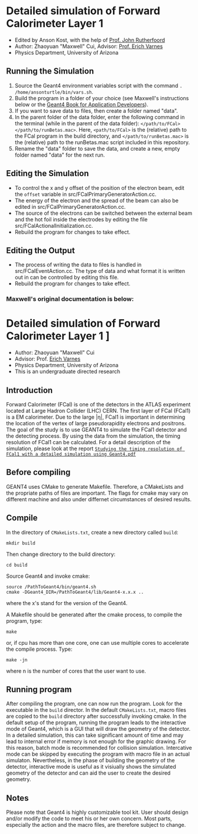 # Detailed simulation of Forward Calorimeter Layer 1 
- Edited by Anson Kost, with the help of [Prof. John Rutherfoord](https://w3.physics.arizona.edu/people/john-rutherfoord)
- Author: Zhaoyuan "Maxwell" Cui, Advisor: [Prof. Erich Varnes](http://w3.physics.arizona.edu/people/erich-varnes)
- Physics Department, University of Arizona

## Running the Simulation

1. Source the Geant4 environment variables script with the command `. /home/ansonturtle/bin/vars.sh`.
2. Build the program in a folder of your choice (see Maxwell's instructions below or the [Geant4 Book for Application Developers](https://geant4-userdoc.web.cern.ch/UsersGuides/ForApplicationDeveloper/html/GettingStarted/makeFile.html)).
3. If you want to save data to files, then create a folder named "data".
4. In the parent folder of the data folder, enter the following command in the terminal (while in the parent of the data folder): `</path/to/FCal> </path/to/runBetas.mac>`. Here, `<path/to/FCal>` is the (relative) path to the FCal program in the build directory, and `</path/to/runBetas.mac>` is the (relative) path to the runBetas.mac script included in this repository.
5. Rename the "data" folder to save the data, and create a new, empty folder named "data" for the next run.

## Editing the Simulation

- To control the x and y offset of the position of the electron beam, edit the `offset` variable in src/FCalPrimaryGeneratorAction.cc.
- The energy of the electron and the spread of the beam can also be edited in src/FCalPrimaryGeneratorAction.cc.
- The source of the electrons can be switched between the external beam and the hot foil inside the electrodes by editing the file src/FCalActionalInitialization.cc.
- Rebuild the program for changes to take effect.

## Editing the Output

- The process of writing the data to files is handled in src/FCalEventAction.cc. The type of data and what format it is written out in can be controlled by editing this file.
- Rebuild the program for changes to take effect.

### Maxwell's original documentation is below:

# Detailed simulation of Forward Calorimeter Layer 1 ]
- Author: Zhaoyuan "Maxwell" Cui
- Advisor: Prof. [Erich Varnes](http://w3.physics.arizona.edu/people/erich-varnes)
- Physics Department, University of Arizona
- This is an undergraduate directed research

## Introduction
Forward Calorimeter (FCal) is one of the detectors in the ATLAS experiment located at Large Hadron Collider (LHC) CERN.
The first layer of FCal (FCal1) is a EM calorimeter.
Due to the large |η|, FCal1 is important in determining the location of the vertex of large pseudorapidity electrons 
and positrons.
The goal of the study is to use GEANT4 to simulate the FCal1 detector and the detecting process. By using the data from
the simulation, the timing resolution of FCal1 can be calculated. For a detail description of the simulation, please look
at the report [`Studying the timing resolution of FCal1 with a detailed simulation using Geant4.pdf`](https://github.com/maxwellcui/FCal1_GEANT4_simulation/blob/master/Studying%20the%20timing%20resolution%20of%20FCal1%20with%20a%20detailed%20simulation%20using%20Geant4.pdf)

## Before compiling
GEANT4 uses CMake to generate Makefile. Therefore, a CMakeLists and the propriate paths of files are important. 
The flags for cmake may vary on different machine and also under differnet circumstances of desired results. 

## Compile
In the directory of `CMakeLists.txt`, create a new directory called `build`:
```shell-script
mkdir build
```
Then change directory to the build directory:
```
cd build
```
Source Geant4 and invoke cmake:
```
source /PathToGeant4/bin/geant4.sh
cmake -DGeant4_DIR=/PathToGeant4/lib/Geant4-x.x.x ..
```
where the x's stand for the version of the Geant4.

A Makefile should be generated after the cmake process, to compile the program, type:
```
make 
```
or, if cpu has more than one core, one can use multiple cores to accelerate the compile process. Type:
```
make -jn
```
where n is the number of cores that the user want to use.

## Running program
After compiling the program, one can now run the program. Look for the executable in the `build` director. 
In the default `CMakeLists.txt`, macro files are copied to the `build` directory after successfully invoking cmake.
In the default setup of the program, running the program leads to the interactive mode of Geant4, which is a GUI that will
draw the geometry of the detector. In a detailed simulation, this can take significant amount of time and may lead to 
internal error if memory is not enough for the graphic drawing. 
For this reason, batch mode is recommended for collision simulation.
Intercative mode can be skipped by executing the program with macro file in an actual simulaton.
Nevertheless, in the phase of building the geometry of the detector, interactive mode is useful as it visiually shows the 
simulated geometry of the detector and can aid the user to create the desired geometry.

## Notes
Please note that Geant4 is highly customizable tool kit. User should design and/or modify the code to meet his or her own
concern.
Most parts, especially the action and the macro files, are therefore subject to change.
